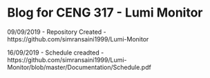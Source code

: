 <html>
	<head>
		<title>CENG 317 Blog</title>
	</head>
	<body>
		<h1>Blog for CENG 317 - Lumi Monitor</h1>
		<p>09/09/2019 - Repository Created - https://github.com/simransaini1999/Lumi-Monitor</p>
		<p>16/09/2019 - Schedule creadted - https://github.com/simransaini1999/Lumi-Monitor/blob/master/Documentation/Schedule.pdf</p>
	</body>
</html>
		